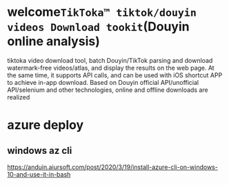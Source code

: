 # welcome`TikToka™ tiktok/douyin videos Download tookit`(Douyin online analysis)

tiktoka video download tool, batch Douyin/TikTok parsing and download watermark-free videos/atlas, and display the results on the web page. At the same time, it supports API calls, and can be used with iOS shortcut APP to achieve in-app download. Based on Douyin official API/unofficial API/selenium and other technologies, online and offline downloads are realized

# azure deploy

## windows az cli

<https://anduin.aiursoft.com/post/2020/3/19/install-azure-cli-on-windows-10-and-use-it-in-bash>
